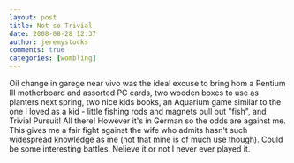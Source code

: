 ```yaml
---
layout: post
title: Not so Trivial
date: 2008-08-28 12:37
author: jeremystocks
comments: true
categories: [wombling]
---
```

Oil change in garege near vivo was the ideal excuse to bring hom a Pentium III motherboard and assorted PC cards, two wooden boxes to use as planters next spring, two nice kids books, an Aquarium game similar to the one I loved as a kid - little fishing rods and magnets pull out "fish", and Trivial Pursuit! All there! However it's in German so the odds are against me. This gives me a fair fight against the wife who admits hasn't such widespread knowledge as me (not that mine is of much use though). Could be some interesting battles. Nelieve it or not I never ever played it.

